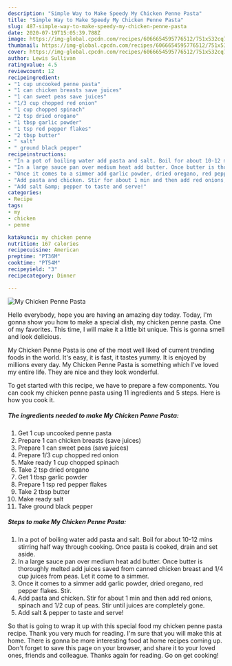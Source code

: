 ```yaml
---
description: "Simple Way to Make Speedy My Chicken Penne Pasta"
title: "Simple Way to Make Speedy My Chicken Penne Pasta"
slug: 487-simple-way-to-make-speedy-my-chicken-penne-pasta
date: 2020-07-19T15:05:39.788Z
image: https://img-global.cpcdn.com/recipes/6066654595776512/751x532cq70/my-chicken-penne-pasta-recipe-main-photo.jpg
thumbnail: https://img-global.cpcdn.com/recipes/6066654595776512/751x532cq70/my-chicken-penne-pasta-recipe-main-photo.jpg
cover: https://img-global.cpcdn.com/recipes/6066654595776512/751x532cq70/my-chicken-penne-pasta-recipe-main-photo.jpg
author: Lewis Sullivan
ratingvalue: 4.5
reviewcount: 12
recipeingredient:
- "1 cup uncooked penne pasta"
- "1 can chicken breasts save juices"
- "1 can sweet peas save juices"
- "1/3 cup chopped red onion"
- "1 cup chopped spinach"
- "2 tsp dried oregano"
- "1 tbsp garlic powder"
- "1 tsp red pepper flakes"
- "2 tbsp butter"
- " salt"
- " ground black pepper"
recipeinstructions:
- "In a pot of boiling water add pasta and salt. Boil for about 10-12 mins stirring half way through cooking. Once pasta is cooked, drain and set aside."
- "In a large sauce pan over medium heat add butter. Once butter is thoroughly melted add juices saved from canned chicken breast and 1/4 cup juices from peas. Let it come to a simmer."
- "Once it comes to a simmer add garlic powder, dried oregano, red pepper flakes. Stir."
- "Add pasta and chicken. Stir for about 1 min and then add red onions, spinach and 1/2 cup of peas. Stir until juices are completely gone."
- "Add salt &amp; pepper to taste and serve!"
categories:
- Recipe
tags:
- my
- chicken
- penne

katakunci: my chicken penne 
nutrition: 167 calories
recipecuisine: American
preptime: "PT36M"
cooktime: "PT54M"
recipeyield: "3"
recipecategory: Dinner

---
```



![My Chicken Penne Pasta](https://img-global.cpcdn.com/recipes/6066654595776512/751x532cq70/my-chicken-penne-pasta-recipe-main-photo.jpg)

Hello everybody, hope you are having an amazing day today. Today, I'm gonna show you how to make a special dish, my chicken penne pasta. One of my favorites. This time, I will make it a little bit unique. This is gonna smell and look delicious.



My Chicken Penne Pasta is one of the most well liked of current trending foods in the world. It's easy, it is fast, it tastes yummy. It is enjoyed by millions every day. My Chicken Penne Pasta is something which I've loved my entire life. They are nice and they look wonderful.


To get started with this recipe, we have to prepare a few components. You can cook my chicken penne pasta using 11 ingredients and 5 steps. Here is how you cook it.

<!--inarticleads1-->

##### The ingredients needed to make My Chicken Penne Pasta:

1. Get 1 cup uncooked penne pasta
1. Prepare 1 can chicken breasts (save juices)
1. Prepare 1 can sweet peas (save juices)
1. Prepare 1/3 cup chopped red onion
1. Make ready 1 cup chopped spinach
1. Take 2 tsp dried oregano
1. Get 1 tbsp garlic powder
1. Prepare 1 tsp red pepper flakes
1. Take 2 tbsp butter
1. Make ready  salt
1. Take  ground black pepper




<!--inarticleads2-->

##### Steps to make My Chicken Penne Pasta:

1. In a pot of boiling water add pasta and salt. Boil for about 10-12 mins stirring half way through cooking. Once pasta is cooked, drain and set aside.
1. In a large sauce pan over medium heat add butter. Once butter is thoroughly melted add juices saved from canned chicken breast and 1/4 cup juices from peas. Let it come to a simmer.
1. Once it comes to a simmer add garlic powder, dried oregano, red pepper flakes. Stir.
1. Add pasta and chicken. Stir for about 1 min and then add red onions, spinach and 1/2 cup of peas. Stir until juices are completely gone.
1. Add salt &amp; pepper to taste and serve!




So that is going to wrap it up with this special food my chicken penne pasta recipe. Thank you very much for reading. I'm sure that you will make this at home. There is gonna be more interesting food at home recipes coming up. Don't forget to save this page on your browser, and share it to your loved ones, friends and colleague. Thanks again for reading. Go on get cooking!
